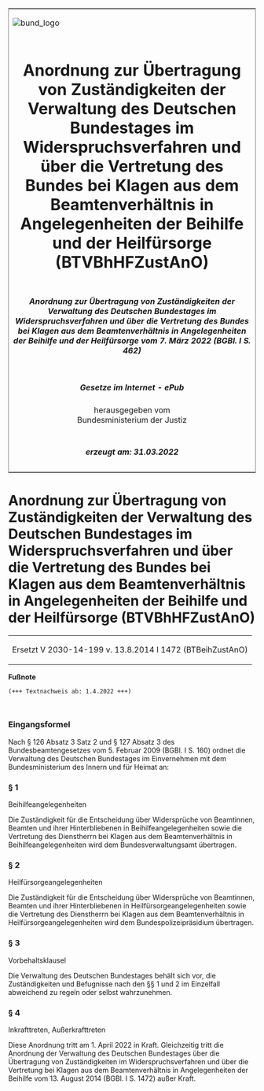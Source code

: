 <span id="DECKBLATT.html"></span>

<table border="0" frame="border" width="100%">

<tr valign="top">

<td align="left">

![bund\_logo](BfJ_2021_Web_de_de.gif)

</td>

<td align="right">

 

</td>

</tr>

<tr align="center" valign="middle">

<td colspan="2">

# Anordnung zur Übertragung von Zuständigkeiten der Verwaltung des Deutschen Bundestages im Widerspruchsverfahren und über die Vertretung des Bundes bei Klagen aus dem Beamtenverhältnis in Angelegenheiten der Beihilfe und der Heilfürsorge (BTVBhHFZustAnO)

</td>

</tr>

<tr align="center" valign="middle">

<td colspan="2">

##### Anordnung zur Übertragung von Zuständigkeiten der Verwaltung des Deutschen Bundestages im Widerspruchsverfahren und über die Vertretung des Bundes bei Klagen aus dem Beamtenverhältnis in Angelegenheiten der Beihilfe und der Heilfürsorge vom 7. März 2022 (BGBl. I S. 462)

</td>

</tr>

<tr align="center" valign="middle">

<td colspan="2">

  
  

##### Gesetze im Internet - ePub  
  
herausgegeben vom  
Bundesministerium der Justiz

</td>

</tr>

<tr align="center" valign="bottom">

<td colspan="2">

  
  

##### erzeugt am: 31.03.2022

</td>

</tr>

</table>

<span id="BJNR046200022.html"></span>

# Anordnung zur Übertragung von Zuständigkeiten der Verwaltung des Deutschen Bundestages im Widerspruchsverfahren und über die Vertretung des Bundes bei Klagen aus dem Beamtenverhältnis in Angelegenheiten der Beihilfe und der Heilfürsorge (BTVBhHFZustAnO)

<div>

<div class="jnhtml">

<table width="100%">

<colgroup>

<col width="10%">

</col>

<col width="90%">

</col>

</colgroup>

<tr>

<td colspan="2">

Ersetzt V 2030-14-199 v. 13.8.2014 I 1472 (BTBeihZustAnO)

</div>

</div>

</td>

</tr>

</table>

</div>

</div>

<div>

  
**Fußnote**

<div class="jnhtml">

<div>

<div class="jurAbsatz">

  

``` 
(+++ Textnachweis ab: 1.4.2022 +++)

 
```

</div>

</div>

</div>

</div>

<span id="BJNR046200022BJNE000100000.html"></span>

### Eingangsformel  

<div>

<div class="jnhtml">

<div>

<div class="jurAbsatz">

Nach § 126 Absatz 3 Satz 2 und § 127 Absatz 3 des Bundesbeamtengesetzes
vom 5. Februar 2009 (BGBl. I S. 160) ordnet die Verwaltung des Deutschen
Bundestages im Einvernehmen mit dem Bundesministerium des Innern und für
Heimat an:

</div>

</div>

</div>

</div>

<span id="BJNR046200022BJNE000200000.html"></span>

### § 1  
Beihilfeangelegenheiten

<div>

<div class="jnhtml">

<div>

<div class="jurAbsatz">

Die Zuständigkeit für die Entscheidung über Widersprüche von Beamtinnen,
Beamten und ihrer Hinterbliebenen in Beihilfeangelegenheiten sowie die
Vertretung des Dienstherrn bei Klagen aus dem Beamtenverhältnis in
Beihilfeangelegenheiten wird dem Bundesverwaltungsamt übertragen.

</div>

</div>

</div>

</div>

<span id="BJNR046200022BJNE000300000.html"></span>

### § 2  
Heilfürsorgeangelegenheiten

<div>

<div class="jnhtml">

<div>

<div class="jurAbsatz">

Die Zuständigkeit für die Entscheidung über Widersprüche von Beamtinnen,
Beamten und ihrer Hinterbliebenen in Heilfürsorgeangelegenheiten sowie
die Vertretung des Dienstherrn bei Klagen aus dem Beamtenverhältnis in
Heilfürsorgeangelegenheiten wird dem Bundespolizeipräsidium übertragen.

</div>

</div>

</div>

</div>

<span id="BJNR046200022BJNE000400000.html"></span>

### § 3  
Vorbehaltsklausel

<div>

<div class="jnhtml">

<div>

<div class="jurAbsatz">

Die Verwaltung des Deutschen Bundestages behält sich vor, die
Zuständigkeiten und Befugnisse nach den §§ 1 und 2 im Einzelfall
abweichend zu regeln oder selbst wahrzunehmen.

</div>

</div>

</div>

</div>

<span id="BJNR046200022BJNE000500000.html"></span>

### § 4  
Inkrafttreten, Außerkrafttreten

<div>

<div class="jnhtml">

<div>

<div class="jurAbsatz">

Diese Anordnung tritt am 1. April 2022 in Kraft. Gleichzeitig tritt die
Anordnung der Verwaltung des Deutschen Bundestages über die Übertragung
von Zuständigkeiten im Widerspruchsverfahren und über die Vertretung bei
Klagen aus dem Beamtenverhältnis in Angelegenheiten der Beihilfe vom 13.
August 2014 (BGBl. I S. 1472) außer Kraft.

</div>

</div>

</div>

</div>
